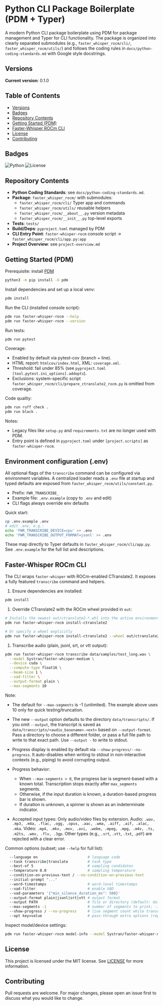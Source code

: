 # Python CLI Package Boilerplate (PDM + Typer)

A modern Python CLI package boilerplate using PDM for package management and Typer for CLI functionality. The package is organized into clearly separated submodules (e.g., `faster_whisper_rocm/cli/`, `faster_whisper_rocm/utils/`) and follows the coding rules in `docs/python-coding-standards.md` with Google style docstrings.

## Versions

**Current version**: 0.1.0

## Table of Contents

- [Versions](#versions)
- [Badges](#badges)
- [Repository Contents](#repository-contents)
- [Getting Started (PDM)](#getting-started-pdm)
- [Faster-Whisper ROCm CLI](#faster-whisper-rocm-cli)
- [License](#license)
- [Contributing](#contributing)

## Badges

![Python](https://img.shields.io/badge/Python-3.9%2B-blue)
![License](https://img.shields.io/badge/License-MIT-green)

## Repository Contents

- **Python Coding Standards**: see `docs/python-coding-standards.md`.
- **Package**: `faster_whisper_rocm/` with submodules:
  - `faster_whisper_rocm/cli/` Typer app and commands
  - `faster_whisper_rocm/utils/` reusable helpers
  - `faster_whisper_rocm/__about__.py` version metadata
  - `faster_whisper_rocm/__init__.py` top-level exports
- **Tests**: `tests/`
- **Build/Deps**: `pyproject.toml` managed by PDM
- **CLI Entry Point**: `faster-whisper-rocm` console script → `faster_whisper_rocm/cli/app.py:app`
- **Project Overview**: see `project-overview.md`

## Getting Started (PDM)

Prerequisite: install [PDM](https://pdm.fming.dev)

```bash
python3 -m pip install -U pdm
```

Install dependencies and set up a local venv:

```bash
pdm install
```

Run the CLI (installed console script):

```bash
pdm run faster-whisper-rocm --help
pdm run faster-whisper-rocm --version
```

Run tests:

```bash
pdm run pytest
```

Coverage:

- Enabled by default via pytest-cov (branch + line).
- HTML report: `htmlcov/index.html`, XML: `coverage.xml`.
- Threshold: fail under 85% (see `pyproject.toml` `[tool.pytest.ini_options].addopts`).
- Exclusions: system-specific script `faster_whisper_rocm/cli/prepare_ctranslate2_rocm.py` is omitted from coverage.

Code quality:

```bash
pdm run ruff check .
pdm run black .
```

Notes:

- Legacy files like `setup.py` and `requirements.txt` are no longer used with PDM.
- Entry point is defined in `pyproject.toml` under `[project.scripts]` as `faster-whisper-rocm`.

## Environment configuration (.env)

All optional flags of the `transcribe` command can be configured via environment variables. A centralized loader reads a `.env` file at startup and typed defaults are exposed from `faster_whisper_rocm/utils/constant.py`.

- Prefix: `FWR_TRANSCRIBE_`
- Example file: `.env.example` (copy to `.env` and edit)
- CLI flags always override env defaults

Quick start:

```bash
cp .env.example .env
# edit .env, e.g.:
echo 'FWR_TRANSCRIBE_DEVICE=cpu' >> .env
echo 'FWR_TRANSCRIBE_OUTPUT_FORMAT=jsonl' >> .env
```

These map directly to Typer defaults in `faster_whisper_rocm/cli/app.py`. See `.env.example` for the full list and descriptions.

## Faster-Whisper ROCm CLI

The CLI wraps `faster-whisper` with ROCm-enabled CTranslate2. It exposes a fully featured `transcribe` command and helpers.

1. Ensure dependencies are installed:

  ```bash
  pdm install
  ```

1. Override CTranslate2 with the ROCm wheel provided in `out`:

  ```bash
  # Installs the newest out/ctranslate2-*.whl into the active environment
  pdm run faster-whisper-rocm install-ctranslate2

  # Or specify a wheel explicitly
  pdm run faster-whisper-rocm install-ctranslate2 --wheel out/ctranslate2-3.23.0-cp310-cp310-linux_x86_64.whl
  ```

1. Transcribe audio (plain, jsonl, srt, or vtt output):

  ```bash
  pdm run faster-whisper-rocm transcribe data/samples/test_long.wav \
    --model Systran/faster-whisper-medium \
    --device cuda \
    --compute-type float16 \
    --beam-size 1 \
    --vad-filter \
    --output-format plain \
    --max-segments 10
  ```

Note:

- The default for `--max-segments` is -1 (unlimited). The example above uses 10 only for quick testing/truncation.
- The new `--output` option defaults to the directory `data/transcripts/`. If you omit `--output`, the transcript is saved as `data/transcripts/<audio_basename>.<ext>` based on `--output-format`. Pass a directory to choose a different folder, or pass a full file path to write to that exact path. Use `--output -` to write to stdout.
- Progress display is enabled by default via `--show-progress/--no-progress`. It auto-disables when writing to stdout in non-interactive contexts (e.g., piping) to avoid corrupting output.
- Progress behavior:
  - When `--max-segments > 0`, the progress bar is segment-based with a known total. Transcription stops exactly after `max_segments` segments.
  - Otherwise, if the input duration is known, a duration-based progress bar is shown.
  - If duration is unknown, a spinner is shown as an indeterminate indicator.

- Accepted input types: Only audio/video files by extension. Audio: `.wav, .mp3, .m4a, .flac, .ogg, .opus, .aac, .wma, .aiff, .aif, .alac, .mka`. Video: `.mp4, .mkv, .mov, .avi, .webm, .mpeg, .mpg, .m4v, .ts, .m2ts, .wmv, .flv, .3gp`. Other types (e.g., `.srt`, `.vtt`, `.txt`, `.pdf`) are rejected with a clear error.

Common options (subset; use `--help` for full list):

```bash
  --language en                       # language code
  --task transcribe|translate         # task type
  --best-of 5                         # sampling candidates
  --temperature 0.0                   # sampling temperature
  --condition-on-previous-text / --no-condition-on-previous-text
  --initial-prompt "..."
  --word-timestamps                   # word-level timestamps
  --vad-filter                        # enable VAD
  --vad-parameters '{"min_silence_duration_ms": 500}'
  --output-format plain|jsonl|srt|vtt # output format
  --output PATH                       # file or directory (default: data/transcripts/); use '-' for stdout
  --max-segments -1                   # number of segments to print; -1 = unlimited (default)
  --show-progress / --no-progress     # live segment count while transcribing (default: show)
  --opt key=value                     # pass-through extra options (repeatable)
```

Inspect model/device settings:

```bash
pdm run faster-whisper-rocm model-info --model Systran/faster-whisper-medium --device cuda --compute-type float16
```

## License

This project is licensed under the MIT license. See [LICENSE](LICENSE) for more information.

## Contributing

Pull requests are welcome. For major changes, please open an issue first to discuss what you would like to change.

